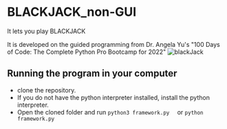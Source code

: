 # BLACKJACK_non-GUI
It lets you play BLACKJACK

It is developed on the guided programming from Dr. Angela Yu's "100 Days of Code: The Complete Python Pro Bootcamp for 2022"
![blackJack](https://user-images.githubusercontent.com/97843847/159106638-7a261862-13be-43e5-9683-23437e96984b.jpg)


## Running the program in your computer
* clone the repository.
* If you do not have the python interpreter installed, install the python interpreter.
* Open the cloned folder and run ``` python3 framework.py   ``` or ```python framework.py```
